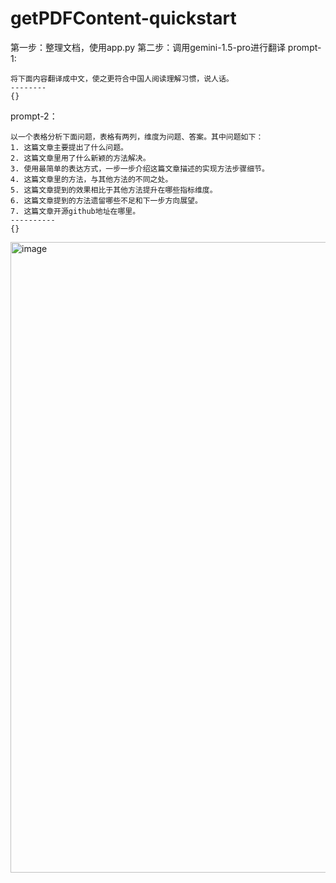 # getPDFContent-quickstart
第一步：整理文档，使用app.py
第二步：调用gemini-1.5-pro进行翻译
prompt-1:
```
将下面内容翻译成中文，使之更符合中国人阅读理解习惯，说人话。
--------
{}
```

prompt-2：
```
以一个表格分析下面问题，表格有两列，维度为问题、答案。其中问题如下：
1. 这篇文章主要提出了什么问题。
2. 这篇文章里用了什么新颖的方法解决。
3. 使用最简单的表达方式，一步一步介绍这篇文章描述的实现方法步骤细节。
4. 这篇文章里的方法，与其他方法的不同之处。
5. 这篇文章提到的效果相比于其他方法提升在哪些指标维度。
6. 这篇文章提到的方法遗留哪些不足和下一步方向展望。
7. 这篇文章开源github地址在哪里。
----------
{}
```
<img width="1009" alt="image" src="https://github.com/zgimszhd61/getPDFContent-quickstart/assets/114722053/77eed1c1-41c9-491b-ace2-cc932df6e79c">
